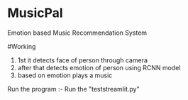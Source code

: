 # MusicPal
Emotion based Music Recommendation System

#Working
1. 1st it detects face of person through camera 
2. after that detects emotion of person using RCNN model 
3. based on emotion plays a music 

Run the program :-
Run the "teststreamlit.py"
